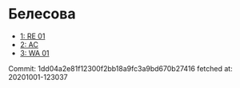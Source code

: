 # Белесова
- [1: RE 01](1.md)
- [2: AC](2.md)
- [3: WA 01](3.md)

Commit: 1dd04a2e81f12300f2bb18a9fc3a9bd670b27416
 fetched at: 20201001-123037
